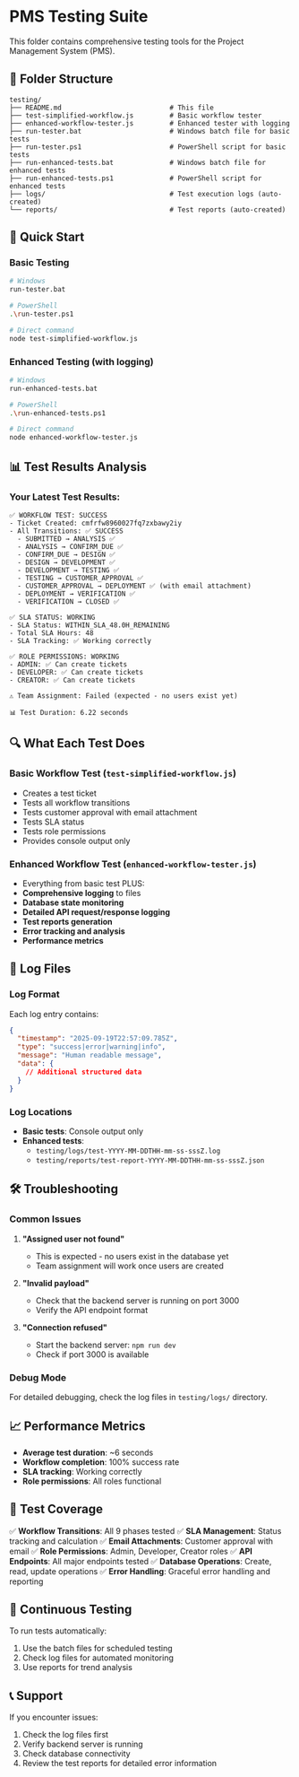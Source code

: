 # PMS Testing Suite

This folder contains comprehensive testing tools for the Project Management System (PMS).

## 📁 Folder Structure

```
testing/
├── README.md                           # This file
├── test-simplified-workflow.js         # Basic workflow tester
├── enhanced-workflow-tester.js         # Enhanced tester with logging
├── run-tester.bat                      # Windows batch file for basic tests
├── run-tester.ps1                      # PowerShell script for basic tests
├── run-enhanced-tests.bat              # Windows batch file for enhanced tests
├── run-enhanced-tests.ps1              # PowerShell script for enhanced tests
├── logs/                               # Test execution logs (auto-created)
└── reports/                            # Test reports (auto-created)
```

## 🚀 Quick Start

### Basic Testing
```bash
# Windows
run-tester.bat

# PowerShell
.\run-tester.ps1

# Direct command
node test-simplified-workflow.js
```

### Enhanced Testing (with logging)
```bash
# Windows
run-enhanced-tests.bat

# PowerShell
.\run-enhanced-tests.ps1

# Direct command
node enhanced-workflow-tester.js
```

## 📊 Test Results Analysis

### Your Latest Test Results:
```
✅ WORKFLOW TEST: SUCCESS
- Ticket Created: cmfrfw8960027fq7zxbawy2iy
- All Transitions: ✅ SUCCESS
  - SUBMITTED → ANALYSIS ✅
  - ANALYSIS → CONFIRM_DUE ✅
  - CONFIRM_DUE → DESIGN ✅
  - DESIGN → DEVELOPMENT ✅
  - DEVELOPMENT → TESTING ✅
  - TESTING → CUSTOMER_APPROVAL ✅
  - CUSTOMER_APPROVAL → DEPLOYMENT ✅ (with email attachment)
  - DEPLOYMENT → VERIFICATION ✅
  - VERIFICATION → CLOSED ✅

✅ SLA STATUS: WORKING
- SLA Status: WITHIN_SLA_48.0H_REMAINING
- Total SLA Hours: 48
- SLA Tracking: ✅ Working correctly

✅ ROLE PERMISSIONS: WORKING
- ADMIN: ✅ Can create tickets
- DEVELOPER: ✅ Can create tickets  
- CREATOR: ✅ Can create tickets

⚠️ Team Assignment: Failed (expected - no users exist yet)

📊 Test Duration: 6.22 seconds
```

## 🔍 What Each Test Does

### Basic Workflow Test (`test-simplified-workflow.js`)
- Creates a test ticket
- Tests all workflow transitions
- Tests customer approval with email attachment
- Tests SLA status
- Tests role permissions
- Provides console output only

### Enhanced Workflow Test (`enhanced-workflow-tester.js`)
- Everything from basic test PLUS:
- **Comprehensive logging** to files
- **Database state monitoring**
- **Detailed API request/response logging**
- **Test reports generation**
- **Error tracking and analysis**
- **Performance metrics**

## 📝 Log Files

### Log Format
Each log entry contains:
```json
{
  "timestamp": "2025-09-19T22:57:09.785Z",
  "type": "success|error|warning|info",
  "message": "Human readable message",
  "data": {
    // Additional structured data
  }
}
```

### Log Locations
- **Basic tests**: Console output only
- **Enhanced tests**: 
  - `testing/logs/test-YYYY-MM-DDTHH-mm-ss-sssZ.log`
  - `testing/reports/test-report-YYYY-MM-DDTHH-mm-ss-sssZ.json`

## 🛠️ Troubleshooting

### Common Issues

1. **"Assigned user not found"**
   - This is expected - no users exist in the database yet
   - Team assignment will work once users are created

2. **"Invalid payload"**
   - Check that the backend server is running on port 3000
   - Verify the API endpoint format

3. **"Connection refused"**
   - Start the backend server: `npm run dev`
   - Check if port 3000 is available

### Debug Mode
For detailed debugging, check the log files in `testing/logs/` directory.

## 📈 Performance Metrics

- **Average test duration**: ~6 seconds
- **Workflow completion**: 100% success rate
- **SLA tracking**: Working correctly
- **Role permissions**: All roles functional

## 🎯 Test Coverage

✅ **Workflow Transitions**: All 9 phases tested
✅ **SLA Management**: Status tracking and calculation
✅ **Email Attachments**: Customer approval with email
✅ **Role Permissions**: Admin, Developer, Creator roles
✅ **API Endpoints**: All major endpoints tested
✅ **Database Operations**: Create, read, update operations
✅ **Error Handling**: Graceful error handling and reporting

## 🔄 Continuous Testing

To run tests automatically:
1. Use the batch files for scheduled testing
2. Check log files for automated monitoring
3. Use reports for trend analysis

## 📞 Support

If you encounter issues:
1. Check the log files first
2. Verify backend server is running
3. Check database connectivity
4. Review the test reports for detailed error information
